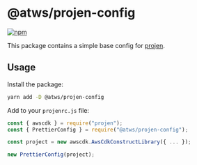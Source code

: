 # @atws/projen-config

[![npm](https://img.shields.io/npm/v/@atws/projen-config?style=flat-square)](https://www.npmjs.com/package/@atws/projen-config)

This package contains a simple base config for [projen](https://projen.io/).

## Usage

Install the package:

```bash
yarn add -D @atws/projen-config
```

Add to your `projenrc.js` file:

```js
const { awscdk } = require("projen");
const { PrettierConfig } = require("@atws/projen-config");

const project = new awscdk.AwsCdkConstructLibrary({ ... });

new PrettierConfig(project);
```
